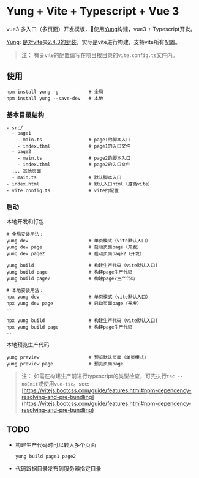 # Yung + Vite + Typescript + Vue 3

vue3 多入口（多页面）开发模版，使用[Yung](https://github.com/maYunLaoXi/yung)构建，vue3 + Typescript开发。

[Yung](https://github.com/maYunLaoXi/yung): 是对vite@2.4.3的封装，实际是vite进行构建，支持vite所有配置。

> 注： 有关vite的配置请写在项目根目录的`vite.config.ts`文件内。

## 使用

```
npm install yung -g           # 全局
npm install yung --save-dev   # 本地
```

### 基本目录结构

```
- src/
  - page1
    - main.ts                 # page1的脚本入口
    - index.thml              # page1的入口文件
  - page2
    - main.ts                 # page2的脚本入口
    - index.thml              # page2的入口文件
  ... 其他页面
  - main.ts                   # 默认脚本入口
- index.html                  # 默认入口html（遵循vite）
- vite.config.ts              # vite的配置
```
### 启动

本地开发和打包

```
# 全局安装用法：
yung dev                      # 单页模式（vite默认入口）
yung dev page                 # 启动页面page（开发）
yung dev page2                # 启动页面page2（开发）

yung build                    # 构建生产代码（vite默认入口)
yung build page               # 构建page生产代码
yung build page2              # 构建page2生产代码

# 本地安装用法：
npx yung dev                  # 单页模式（vite默认入口）
npx yung dev page             # 启动页面page（开发）
...

npx yung build                # 构建生产代码（vite默认入口)
npx yung build page           # 构建page生产代码
...
```

本地预览生产代码
```
yung preview                  # 预览默认页面（单页模式）
yung preview page             # 预览页面page
```

> 注： 如需在构建生产前进行typescript的类型检查，可先执行`tsc --noEmit`或使用`vue-tsc`。see: [https://vitejs.bootcss.com/guide/features.html#npm-dependency-resolving-and-pre-bundling](https://vitejs.bootcss.com/guide/features.html#npm-dependency-resolving-and-pre-bundling)
## TODO

* 构建生产代码时可以转入多个页面
  ```
  yung build page1 page2
  ```
* 代码跟据目录发布到服务器指定目录